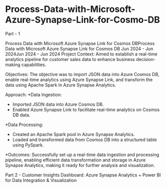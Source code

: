 # Process-Data-with-Microsoft-Azure-Synapse-Link-for-Cosmo-DB
Part - 1

Process Data with Microsoft Azure Synapse Link for Cosmos DBProcess Data with Microsoft Azure Synapse Link for Cosmos DB
Jun 2024 - Jun 2024Jun 2024 - Jun 2024
Project Context:
Aimed to establish a real-time analytics pipeline for customer sales data to enhance business decision-making capabilities.

Objectives:
The objective was to import JSON data into Azure Cosmos DB, enable real-time analytics using Azure Synapse Link, and transform the data using Apache Spark in Azure Synapse Analytics.

Approach:
*Data Ingestion:
- Imported JSON data into Azure Cosmos DB.
- Enabled Azure Synapse Link to facilitate real-time analytics on Cosmos DB data.

*Data Processing:
- Created an Apache Spark pool in Azure Synapse Analytics.
- Loaded and transformed data from Cosmos DB into a structured table using PySpark.

*Outcomes:
Successfully set up a real-time data ingestion and processing pipeline, enabling efficient data transformation and storage in Azure Synapse Analytics, making it ready for further analysis and visualization.

Part 2 - Customer Insights Dashboard: Azure Synapse Analytics + Power BI for Data Integration & Visualization
